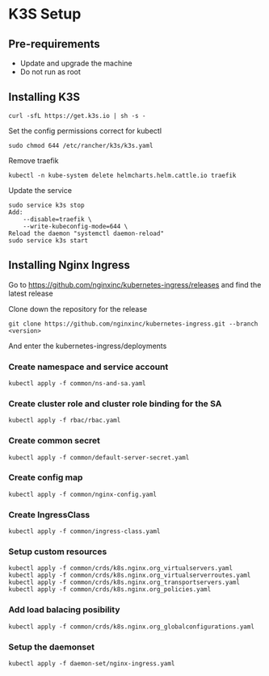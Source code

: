 # K3S Setup

## Pre-requirements
- Update and upgrade the machine
- Do not run as root

## Installing K3S

```
curl -sfL https://get.k3s.io | sh -s -

```

Set the config permissions correct for kubectl
```
sudo chmod 644 /etc/rancher/k3s/k3s.yaml
```

Remove traefik
```
kubectl -n kube-system delete helmcharts.helm.cattle.io traefik
```

Update the service
```
sudo service k3s stop
Add:
    --disable=traefik \
    --write-kubeconfig-mode=644 \
Reload the daemon "systemctl daemon-reload"
sudo service k3s start
```
## Installing Nginx Ingress

Go to https://github.com/nginxinc/kubernetes-ingress/releases and find the latest release

Clone down the repository for the release
```
git clone https://github.com/nginxinc/kubernetes-ingress.git --branch <version>
```
  
And enter the kubernetes-ingress/deployments

### Create namespace and service account
```
kubectl apply -f common/ns-and-sa.yaml
```
### Create cluster role and cluster role binding for the SA
```
kubectl apply -f rbac/rbac.yaml
```
### Create common secret
```
kubectl apply -f common/default-server-secret.yaml
```
### Create config map
```
kubectl apply -f common/nginx-config.yaml
```
### Create IngressClass
```
kubectl apply -f common/ingress-class.yaml
```
### Setup custom resources
```
kubectl apply -f common/crds/k8s.nginx.org_virtualservers.yaml
kubectl apply -f common/crds/k8s.nginx.org_virtualserverroutes.yaml
kubectl apply -f common/crds/k8s.nginx.org_transportservers.yaml
kubectl apply -f common/crds/k8s.nginx.org_policies.yaml
```
### Add load balacing posibility
```
kubectl apply -f common/crds/k8s.nginx.org_globalconfigurations.yaml
```
### Setup the daemonset
```
kubectl apply -f daemon-set/nginx-ingress.yaml
```
